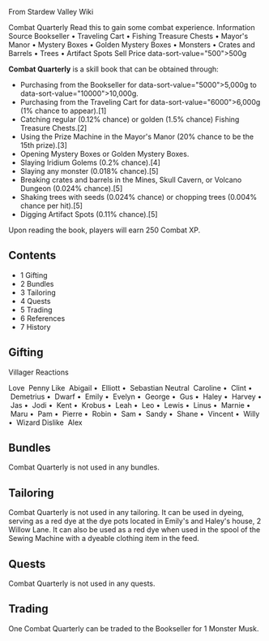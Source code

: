 From Stardew Valley Wiki

Combat Quarterly Read this to gain some combat experience. Information Source Bookseller • Traveling Cart • Fishing Treasure Chests • Mayor's Manor • Mystery Boxes • Golden Mystery Boxes • Monsters • Crates and Barrels • Trees • Artifact Spots Sell Price data-sort-value="500"&gt;500g

**Combat Quarterly** is a skill book that can be obtained through:

- Purchasing from the Bookseller for data-sort-value="5000"&gt;5,000g to data-sort-value="10000"&gt;10,000g.
- Purchasing from the Traveling Cart for data-sort-value="6000"&gt;6,000g (1% chance to appear).\[1]
- Catching regular (0.12% chance) or golden (1.5% chance) Fishing Treasure Chests.\[2]
- Using the Prize Machine in the Mayor's Manor (20% chance to be the 15th prize).\[3]
- Opening Mystery Boxes or Golden Mystery Boxes.
- Slaying Iridium Golems (0.2% chance).\[4]
- Slaying any monster (0.018% chance).\[5]
- Breaking crates and barrels in the Mines, Skull Cavern, or Volcano Dungeon (0.024% chance).\[5]
- Shaking trees with seeds (0.024% chance) or chopping trees (0.004% chance per hit).\[5]
- Digging Artifact Spots (0.11% chance).\[5]

Upon reading the book, players will earn 250 Combat XP.

## Contents

- 1 Gifting
- 2 Bundles
- 3 Tailoring
- 4 Quests
- 5 Trading
- 6 References
- 7 History

## Gifting

Villager Reactions

Love  Penny Like  Abigail •  Elliott •  Sebastian Neutral  Caroline •  Clint •  Demetrius •  Dwarf •  Emily •  Evelyn •  George •  Gus •  Haley •  Harvey •  Jas •  Jodi •  Kent •  Krobus •  Leah •  Leo •  Lewis •  Linus •  Marnie •  Maru •  Pam •  Pierre •  Robin •  Sam •  Sandy •  Shane •  Vincent •  Willy •  Wizard Dislike  Alex

## Bundles

Combat Quarterly is not used in any bundles.

## Tailoring

Combat Quarterly is not used in any tailoring. It can be used in dyeing, serving as a red dye at the dye pots located in Emily's and Haley's house, 2 Willow Lane. It can also be used as a red dye when used in the spool of the Sewing Machine with a dyeable clothing item in the feed.

## Quests

Combat Quarterly is not used in any quests.

## Trading

One Combat Quarterly can be traded to the Bookseller for 1 Monster Musk.